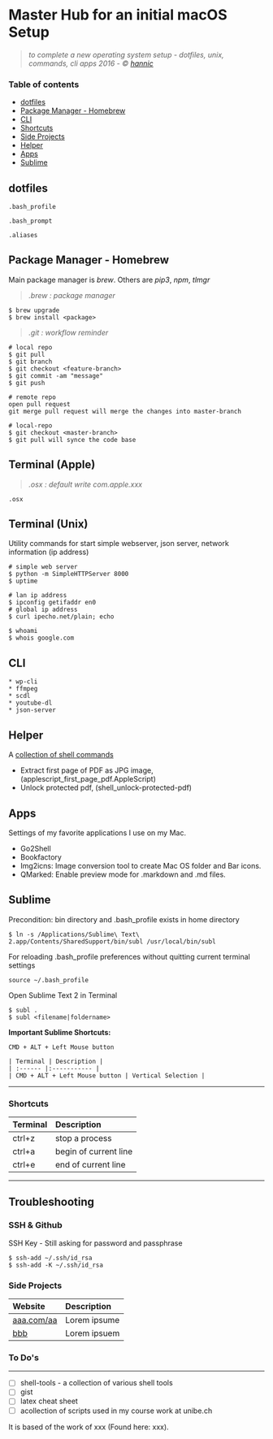 # Master Hub for an initial macOS Setup 
> *to complete a new operating system setup - dotfiles, unix, commands, cli apps*
> *2016 - &copy; [hannic](http://hannic.github.io)*



### Table of contents
- [dotfiles](#dotfiles)
- [Package Manager - Homebrew](#homebrew)
- [CLI](#cli)
- [Shortcuts](#shortcuts)
- [Side Projects](#side-projects)
- [Helper](#helper)
- [Apps](#apps)
- [Sublime](#sublime)

## dotfiles

    .bash_profile
    
    .bash_prompt
    
    .aliases





## Package Manager - Homebrew
Main package manager is *brew*. Others are *pip3*, *npm*, *tlmgr* 
    
> *.brew : package manager* 

    $ brew upgrade
    $ brew install <package>
    
> *.git : workflow reminder* 
     
    # local repo
    $ git pull
    $ git branch
    $ git checkout <feature-branch>
    $ git commit -am "message"
    $ git push 

    # remote repo 
    open pull request
    git merge pull request will merge the changes into master-branch

    # local-repo
    $ git checkout <master-branch>
    $ git pull will synce the code base 





## Terminal (Apple)

> *.osx : default write com.apple.xxx* 

    .osx 


## Terminal (Unix)
Utility commands for start simple webserver, json server, network information (ip address)

    # simple web server 
    $ python -m SimpleHTTPServer 8000
    $ uptime

    # lan ip address 
    $ ipconfig getifaddr en0
    # global ip address
    $ curl ipecho.net/plain; echo

    $ whoami
    $ whois google.com


## CLI 

	* wp-cli
	* ffmpeg
	* scdl 
	* youtube-dl
	* json-server
	


## Helper
A [collection of shell commands](https://github.com/hannic/my-osx-setup/tree/master/helper) 
- Extract first page of PDF as JPG image, (applescript_first_page_pdf.AppleScript)
- Unlock protected pdf, (shell_unlock-protected-pdf)

    
## Apps 
Settings of my favorite applications I use on my Mac. 
- Go2Shell
- Bookfactory
- Img2icns: Image conversion tool to create Mac OS folder and Bar icons.
- QMarked: Enable preview mode for .markdown and .md files.

## Sublime
Precondition: bin directory and .bash_profile exists in home directory

	$ ln -s /Applications/Sublime\ Text\ 2.app/Contents/SharedSupport/bin/subl /usr/local/bin/subl

For reloading .bash_profile preferences without quitting current terminal settings

	source ~/.bash_profile

Open Sublime Text 2 in Terminal 
	
	$ subl . 
	$ subl <filename|foldername> 

__**Important Sublime Shortcuts:**__

	CMD + ALT + Left Mouse button
	
	| Terminal | Description |
	| :------ |:----------- |
	| CMD + ALT + Left Mouse button | Vertical Selection |
	



-----

### Shortcuts

| Terminal | Description |
| :------ |:----------- |
| ctrl+z | stop a process |
| ctrl+a | begin of current line|
| ctrl+e | end of current line|


-----

## Troubleshooting 

### SSH & Github 
SSH Key - Still asking for password and passphrase

    $ ssh-add ~/.ssh/id_rsa
    $ ssh-add -K ~/.ssh/id_rsa




### Side Projects

| Website | Description |
| :------ |:----------- |
| [aaa.com/aa](http://aaa.com/aaa/) | Lorem ipsume |
| [bbb](http://bbb.com) | Lorem ipsuem|



### To Do's
------------

- [ ] shell-tools - a collection of various shell tools
- [ ] gist  
- [ ] latex cheat sheet  
- [ ] acollection of <ProgLang> scripts used in my course work at unibe.ch

It is based of the work of xxx (Found here: xxx).



